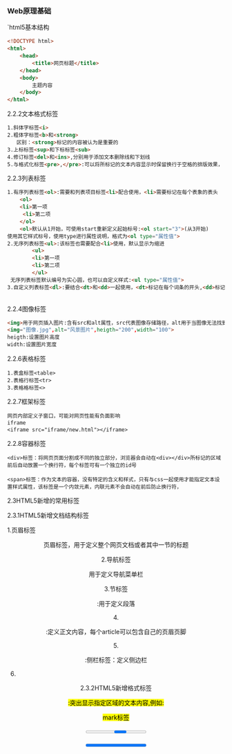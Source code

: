 ### Web原理基础

`html5基本结构

```html
<!DOCTYPE html>
<html>
    <head>
        <title>网页标题</title>
    </head>
    <body>
        主题内容
    </body>
</html>
```

2.2.2文本格式标签

```html
1.斜体字标签<i>
2.粗体字标签<b>和<strong>
   区别：<strong>标记的内容被认为是重要的
3.上标标签<sup>和下标标签<sub>
4.修订标签<del>和<ins>,分别用于添加文本删除线和下划线
5.与格式化标签<pre>,</pre>:可以将所标记的文本内容显示时保留换行于空格的排版效果，
```

2.2.3列表标签

```html
1.有序列表标签<ol>:需要和列表项目标签<li>配合使用，<li>需要标记在每个表象的表头
    <ol>
    <li>第一项
     <li>第二项
    </ol>
    <ol>默认从1开始，可使用start重新定义起始标号:<ol start="3">(从3开始)
使用其它样式标号，使用type进行属性说明，格式为<ol type="属性值">
2.无序列表标签<ul>:该标签也需要配合<li>使用，默认显示为缩进
        <ul>
        <li>第一项
        <li>第二项
        </ul>
 无序列表标签默认编号为实心圆，也可以自定义样式:<ul type="属性值">
3.自定义列表标签<dl>:要结合<dt>和<dd>一起使用，<dt>标记在每个词条的开头,<dd>标记在每个定义部分的开头
    
```

2.2.4图像标签

```html
<img>用于网页插入图片:含有src和alt属性，src代表图像存储路径，alt用于当图像无法找到时，用文字进行代替
<img="图像.jpg",alt="风景图片",heigth="200",width="100">
heigth:设置图片高度
width:设置图片宽度

```

2.2.6表格标签

```
1.表盒标签<table>
2.表格行标签<tr>
3.表格格标签<>
```

2.2.7框架标签

```
网页内部定义子窗口，可能对网页性能有负面影响
iframe
<iframe src="iframe/new.html"></iframe>
```

2.2.8容器标签

```
<div>标签：将网页页面分割成不同的独立部分，浏览器会自动在<div></div>所标记的区域前后自动放置一个换行符，每个标签可有一个独立的id号

<span>标签：作为文本的容器，没有特定的含义和样式，只有与css一起使用才能指定文本设置样式属性，该标签是一个内敛元素，内联元素不会自动在前后防止换行符，
```





2.3HTML5新增的常用标签

2.3.1HTML5新增文档结构标签

1.页眉标签<header>

页眉标签，用于定义整个网页文档或者其中一节的标题

2.导航标签<nav>

用于定义导航菜单栏

3.节标签<section>:用于定义段落

4.<article>:定义正文内容，每个article可以包含自己的页眉页脚

5.<aside>:侧栏标签：定义侧边栏

6.



2.3.2HTML5新增格式标签

<mark>:突出显示指定区域的文本内容,例如:

<mark>mark标签</mark>

<progress>:进度标签，用于显示任务的进度状态，可加上value和max,value代表进度，max代表进度最大值

<progress value="80">

<meter>:显示标量测量结果，通常用于显示磁盘使用率，投票计数

```
value:显示实际数值

min:规定范围内最小值

low:规定范围内的较低值

high:用于规定范围内的较高值

optimum:用于规定范围内的最佳值


```

2.4HTML新增API







3.CSS基础

3.1.1内联样式表

语法格式

<元素名 style =“属性名称：属性值”>

如果有多个属性，需要同时添加

例如：

```css
<h1 style="clor:blue;background-clor:yellow">标题</h1>
```

![image-20220315105018696](https://raw.githubusercontent.com/qingyan520/Cloud_img/master/img/image-20220315105018696.png)

3.1.2内部样式表

常用于<head></head>>,

![image-20220315105648540](https://raw.githubusercontent.com/qingyan520/Cloud_img/master/img/image-20220315105648540.png)

![image-20220315105734686](https://raw.githubusercontent.com/qingyan520/Cloud_img/master/img/image-20220315105734686.png)

3.1.3外部样式表

玩不样式表独立为css文件，后缀名为.css

引用独立css文件语法如下

```
<link rel="stylesheet"href="样式文件URL">
例如：
<link rel="stylesheet"href="css/test.css">
```

3.1.4样式表层叠优先级

![image-20220315111845604](https://raw.githubusercontent.com/qingyan520/Cloud_img/master/img/image-20220315111845604.png)

3.2CSS选择器

3.2.1元素选择器

用于匹配THML文档中某一个元素类型

```
例如：将匹配所有的段落元素<p>,并将其背景色声明为灰色
p{backgtound:gray}
```

3.2.2ID选择器

使用指定id名称匹配元素

```
#id名称{属性名称1:属性值1...}
```

```
<p id="test">这是一个段落</p>
```

```css
#test{color:red}
```



3.2.3类选择器

```
.class 名称{属性值1:属性值1...}
```

```
.red{color:ret}
<h1 class="red">这时标题<h1>
<p class="red">这时段落</>
```



3.4.6颜色

```
1.RGB色彩模式

2.常用颜色表示方式
使用RGB颜色方式
RGB的十六进制表示法
直接使用英文单词名称


```



3.5.1 CSS背景

![image-20220329104015683](https://raw.githubusercontent.com/qingyan520/Cloud_img/master/img/image-20220329104015683.png)

![image-20220329104120533](https://raw.githubusercontent.com/qingyan520/Cloud_img/master/img/image-20220329104120533.png)



